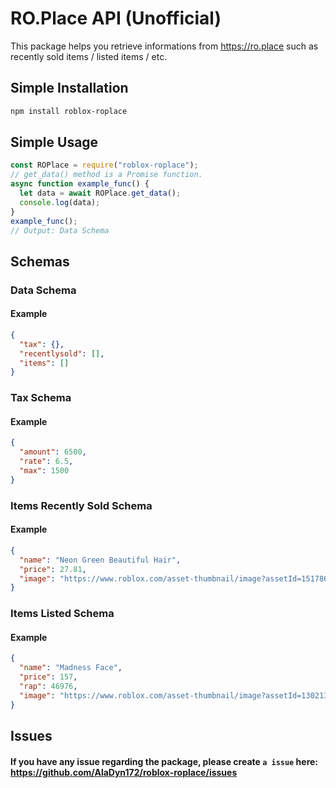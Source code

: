 # RO.Place API (Unofficial)
This package helps you retrieve informations from https://ro.place such as recently sold items / listed items / etc.

## Simple Installation
```bash
npm install roblox-roplace
```

## Simple Usage
```javascript
const ROPlace = require("roblox-roplace");
// get_data() method is a Promise function.
async function example_func() {
  let data = await ROPlace.get_data();
  console.log(data);
}
example_func();
// Output: Data Schema
```

## Schemas
### Data Schema
#### Example
```json
{
  "tax": {},
  "recentlysold": [],
  "items": []
}
```

### Tax Schema
#### Example
```json
{
  "amount": 6500,
  "rate": 6.5,
  "max": 1500
}
```

### Items Recently Sold Schema
#### Example
```json
{
  "name": "Neon Green Beautiful Hair",
  "price": 27.81,
  "image": "https://www.roblox.com/asset-thumbnail/image?assetId=151786902&width=250&height=250&format=png"
}
```

### Items Listed Schema
#### Example
```json
{
  "name": "Madness Face",
  "price": 157,
  "rap": 46976,
  "image": "https://www.roblox.com/asset-thumbnail/image?assetId=130213380&width=250&height=250&format=png"
}
```

## Issues
#### If you have any issue regarding the package, please create `a issue` here: https://github.com/AlaDyn172/roblox-roplace/issues